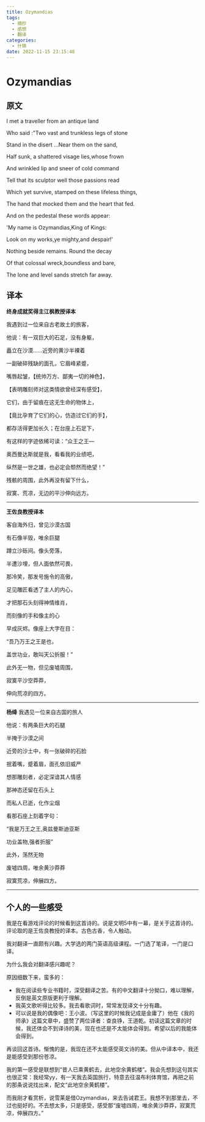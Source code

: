 ```yaml
---
title: Ozymandias
tags:
  - 摘抄
  - 感想
  - 翻译
categories:
  - 什锦
date: 2022-11-15 23:15:48
---
```

# Ozymandias

## 原文
I met a traveller from an antique land

Who said :"Two vast and trunkless legs of stone

Stand in the disert ...Near them on the sand,

Half sunk, a shattered visage lies,whose frown

And wrinkled lip and sneer of cold command

Tell that its sculptor well those passions read 

Which yet survive, stamped on these lifeless things,

The hand that mocked them and the heart that fed.

And on the pedestal these words appear:

'My name is Ozymandias,King of Kings:

Look on my works,ye mighty,and despair!'

Nothing beside remains. Round the decay

Of that colossal wreck,boundless and bare,

The lone and level sands stretch far away.

## 译本
**终身成就奖得主江枫教授译本**

我遇到过一位来自古老故土的旅客，

他说：有一双巨大的石足，没有身躯，

矗立在沙漠……近旁的黄沙半裸着

一副破碎残缺的面孔，它眉峰紧蹙，

嘴唇起皱，【统帅万方、鄙夷一切的神色】，

【表明雕刻师对这类情欲曾经深有感受】，

它们，由于留痕在这无生命的物体上，

【竟比孕育了它们的心，仿造过它们的手】，

都存活得更加长久；在台座上石足下，

有这样的字迹依稀可读：“众王之王—

奥西曼达斯就是我，看看我的业绩吧，

纵然是一世之雄，也必定会颓然而绝望！”

残骸的周围，此外再没有留下什么，

寂寞、荒凉，无边的平沙伸向远方。 
___

**王佐良教授译本**

客自海外归，曾见沙漠古国

有石像半毁，唯余巨腿

蹲立沙砾间。像头旁落，

半遭沙埋，但人面依然可畏，

那冷笑，那发号施令的高傲，

足见雕匠看透了主人的内心，

才把那石头刻得神情维肖，

而刻像的手和像主的心

早成灰烬。像座上大字在目：


“吾乃万王之王是也，

盖世功业，敢叫天公折服！”

此外无一物，但见废墟周围，

寂寞平沙空莽莽，

伸向荒凉的四方。
___

**杨绛**
我遇见一位来自古国的旅人

他说：有两条巨大的石腿

半掩于沙漠之间

近旁的沙土中，有一张破碎的石脸

抿着嘴，蹙着眉，面孔依旧威严

想那雕刻者，必定深谙其人情感

那神态还留在石头上

而私人已逝，化作尘烟

看那石座上刻着字句：

“我是万王之王,奥兹曼斯迪亚斯

功业盖物,强者折服”

此外，荡然无物

废墟四周，唯余黄沙莽莽

寂寞荒凉，伸展四方。
___
## 个人的一些感受

我是在看游戏评论的时候看到这首诗的。说是文明5中有一幕，是关于这首诗的。评论取的是王佐良教授的译本。古色古香，令人触动。

我对翻译一直颇有兴趣。大学选的两门英语高级课程。一门选了笔译，一门是口译。

为什么我会对翻译感兴趣呢？

原因细数下来，蛮多的：

- 我在阅读些专业书籍时，深受翻译之苦。有的中文翻译十分拗口，难以理解，反倒是英文原版更利于理解。
- 我英文歌听得比较多。我去看歌词时，常常发现译文十分有趣。
- 可以说是我的偶像吧：王小波。（写这里的时候我记成是金庸了）他在《我的师承》这篇文章中，盛赞了两位译者：查良铮，王道乾。初读这篇文章的时候，我还体会不到译诗的美，现在也还是不太能体会得到。希望以后的我能体会得到。
  
再谈回这首诗。惭愧的是，我现在还不太能感受英文诗的美。但从中译本中，我还是能感受到那份苍凉。

我的第一感受是联想到“昔人已乘黄鹤去，此地空余黄鹤楼”。我会先想到这句其实也很正常：我经常yy，有一天我去英国旅行，特意去往温布利体育馆，再把之前的那条说说找出来，配文“此地空余黄鹤楼”。

而我刚才看赏析，说雪莱是借Ozymandias，来去告诫君王。我想不到那里去，不过也挺好的。不去想太多，只是感受，感受那“废墟四周，唯余黄沙莽莽，寂寞荒凉，伸展四方。”
